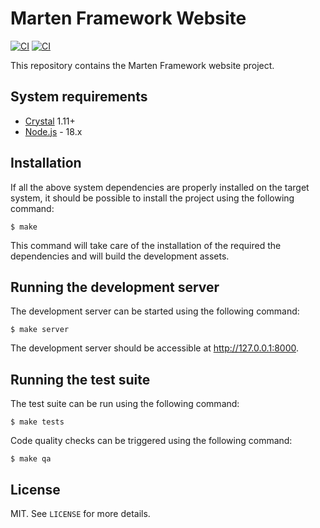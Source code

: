 # Marten Framework Website

[![CI](https://github.com/martenframework/website/workflows/Specs/badge.svg)](https://github.com/martenframework/website/actions) [![CI](https://github.com/martenframework/website/workflows/QA/badge.svg)](https://github.com/martenframework/website/actions)

This repository contains the Marten Framework website project.

## System requirements

* [Crystal](https://crystal-lang.org/) 1.11+
* [Node.js](https://nodejs.org/en/) - 18.x

## Installation

If all the above system dependencies are properly installed on the target system, it should be possible to install the project using the following command:

```shell
$ make
```

This command will take care of the installation of the required the dependencies and will build the development assets.

## Running the development server

The development server can be started using the following command:

```shell
$ make server
```

The development server should be accessible at http://127.0.0.1:8000.

## Running the test suite

The test suite can be run using the following command:

```shell
$ make tests
```

Code quality checks can be triggered using the following command:

```shell
$ make qa
```

## License

MIT. See `LICENSE` for more details.
